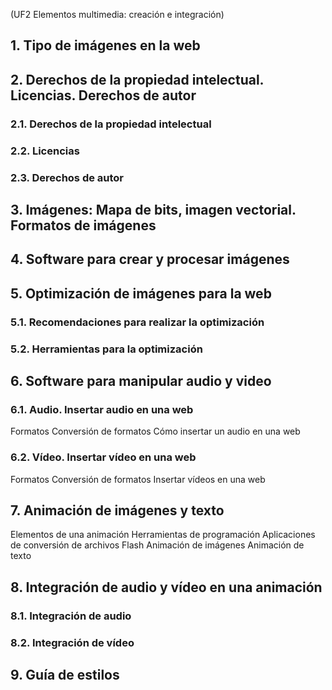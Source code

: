 (UF2 Elementos multimedia: creación e integración)
## 1. Tipo de imágenes en la web

## 2. Derechos de la propiedad intelectual. Licencias. Derechos de autor

### 2.1. Derechos de la propiedad intelectual

### 2.2. Licencias

### 2.3. Derechos de autor


## 3. Imágenes: Mapa de bits, imagen vectorial. Formatos de imágenes


## 4. Software para crear y procesar imágenes

## 5. Optimización de imágenes para la web

### 5.1. Recomendaciones para realizar la optimización

### 5.2. Herramientas para la optimización


## 6. Software para manipular audio y video

### 6.1. Audio. Insertar audio en una web

Formatos
Conversión de formatos
Cómo insertar un audio en una web

### 6.2. Vídeo. Insertar vídeo en una web

Formatos
Conversión de formatos
Insertar vídeos en una web

## 7. Animación de imágenes y texto

Elementos de una animación
Herramientas de programación
Aplicaciones de conversión de archivos Flash
Animación de imágenes
Animación de texto

## 8. Integración de audio y vídeo en una animación

### 8.1. Integración de audio

### 8.2. Integración de vídeo
##  9. Guía de estilos


